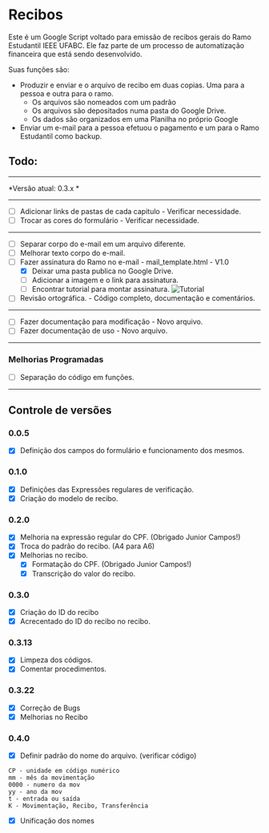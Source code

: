 # Recibos

Este é um Google Script voltado para emissão de recibos gerais do Ramo Estudantil IEEE UFABC. Ele faz parte de um processo de automatização financeira que está sendo desenvolvido.

Suas funções são:
- Produzir e enviar e o arquivo de recibo em duas copias. Uma para a pessoa e outra para o ramo.
  - Os arquivos são nomeados com um padrão
  - Os arquivos são depositados numa pasta do Google Drive.
  - Os dados são organizados em uma Planilha no próprio Google
- Enviar um e-mail para a pessoa efetuou o pagamento e um para o Ramo Estudantil como backup.

## Todo:

---------------------------------------------------------------------------

*Versão atual: 0.3.x *

---------------------------------------------------------------------------

- [ ] Adicionar links de pastas de cada capitulo - Verificar necessidade.
- [ ] Trocar as cores do formulário - Verificar necessidade. 

---------------------------------------------------------------------------

- [ ] Separar corpo do e-mail em um arquivo diferente.
- [ ] Melhorar texto corpo do e-mail.
- [ ] Fazer assinatura do Ramo no e-mail - mail_template.html - V1.0
  - [x] Deixar uma pasta publica no Google Drive.
  - [ ] Adicionar a imagem e o link para assinatura.
  - [ ] Encontrar tutorial para montar assinatura.
    ![Tutorial](https://drive.google.com/uc?id=0B8CcpExpMKFlX1hhTldISF9jU0E)
- [ ] Revisão ortográfica. - Código completo, documentação e comentários.

---------------------------------------------------------------------------

- [ ] Fazer documentação para modificação - Novo arquivo.
- [ ] Fazer documentação de uso - Novo arquivo.

---------------------------------------------------------------------------

### Melhorias Programadas

- [ ] Separação do código em funções.

---------------------------------------------------------------------------

## Controle de versões

### **0.0.5**

- [x] Definição dos campos do formulário e funcionamento dos mesmos.

### **0.1.0**
- [x] Definições das Expressões regulares de verificação.
- [x] Criação do modelo de recibo.

### **0.2.0**

- [x] Melhoria na expressão regular do CPF. (Obrigado Junior Campos!)
- [x] Troca do padrão do recibo. (A4 para A6)
- [x] Melhorias no recibo.
  - [x] Formatação do CPF. (Obrigado Junior Campos!)
  - [x] Transcrição do valor do recibo.

### **0.3.0**

- [x] Criação do ID do recibo
- [x] Acrecentado do ID do recibo no recibo.

### **0.3.13**

- [x] Limpeza dos códigos.
- [x] Comentar procedimentos.

### **0.3.22**

- [x] Correção de Bugs
- [x] Melhorias no Recibo

### 0.4.0

- [x] Definir padrão do nome do arquivo. (verificar código)

```O Nome do arquivo CPmm0000yyTK
CP - unidade em código numérico
mm - mês da movimentação
0000 - numero da mov
yy - ano da mov
t - entrada ou saída
K - Movimentação, Recibo, Transferência
```
- [x] Unificação dos nomes